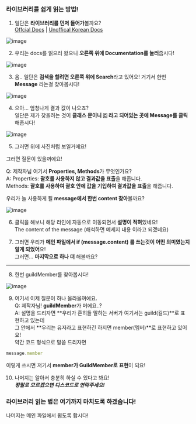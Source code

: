 ### 라이브러리를 쉽게 읽는 방법!   

1. 일단은 **라이브러리를 먼저 들어가**볼까요?   
[Offcial Docs](https://discord.js.org/#/) | [Unoffical Korean Docs](https://discord-kr.js.org/#/)   

![image](https://cdn.discordapp.com/attachments/708325535133990963/715862892955566080/unknown.png)   

2. 우리는 docs를 읽으러 왔으니 **오른쪽 위에 Documentation를 눌러**줍시다!   

![image](https://cdn.discordapp.com/attachments/708325535133990963/715863273978855451/unknown.png)   

3. 음.. 일단은 **검색을 할려면 오른쪽 위에 Search**라고 있어요! 거기서 한번 **Message** 라는걸 찾아봅시다!   

![image](https://cdn.discordapp.com/attachments/708325535133990963/715864091381596221/unknown.png)   

4. 으아... 엄청나게 결과 값이 나오죠?   
일단은 제가 찾을려는 것이 **클래스 문이니 🇨 라고 되어있는 곳에 Message를 클릭**해줍시다!   

![image](https://cdn.discordapp.com/attachments/708325535133990963/715865222312624129/unknown.png)   

5. 그러면 위에 사진처럼 보일거에요!   

그러면 질문이 있을꺼에요!   

Q: 제작자님 여기서 **Properties, Methods**가 무엇인가요?   
A: Properties: **괄호를 사용하지 않고 결과값을 표출**을 해줍니다.   
Methods: **괄호를 사용하여 괄호 안에 값을 기입하여 결과값을 표출**을 해줍니다.   

우리가 늘 사용하게 될 **message에서 한번 content 찾아**볼까요?   

![image](https://cdn.discordapp.com/attachments/708325535133990963/715865529646317628/unknown.png)   

6. 클릭을 해보니 해당 라인에 자동으로 이동되면서 **설명이 적혀**있네요!   
The content of the message (해석하면 메세지 내용 이라고 되겠네요)   

7. 그러면 우리가 **메인 파일에서 if (message.content) 를 쓰는것이 어떤 의미였는지 알게 되었어**요!   
그러면... **마지막으로 하나 더** 해볼까요?   

- - -

8. 한번 guildMember를 찾아봅시다!   

![image](https://cdn.discordapp.com/attachments/708325535133990963/715866148029202552/unknown.png)   

9. 여기서 이제 질문이 하나 올라올꺼에요.   
Q: 제작자님! **guildMember**가 머에요..?   
A: 설명을 드리자면 **우리가 흔히들 말하는 서버가 여기서는 guild(길드)**로 표현하고 있는데   
그 안에서 **우리는 유저라고 표현하긴 하지면 member(멤버)**로 표현하고 있어요!   
약간 코드 형식으로 말씀 드리자면   

```js
message.member
```

이렇게 쓰시면 저기서 **member가 GuildMember로 표현**이 되요!   

10. 나머지는 알아서 충분히 하실 수 있다고 봐요!   
***정말로 모르겠으면 디스코드로 연락주세요!***

### **라이브러리 읽는 법은 여기까지 마치도록 하겠습니다!**   

나머지는 메인 파일에서 뵙도록 합시다!   
